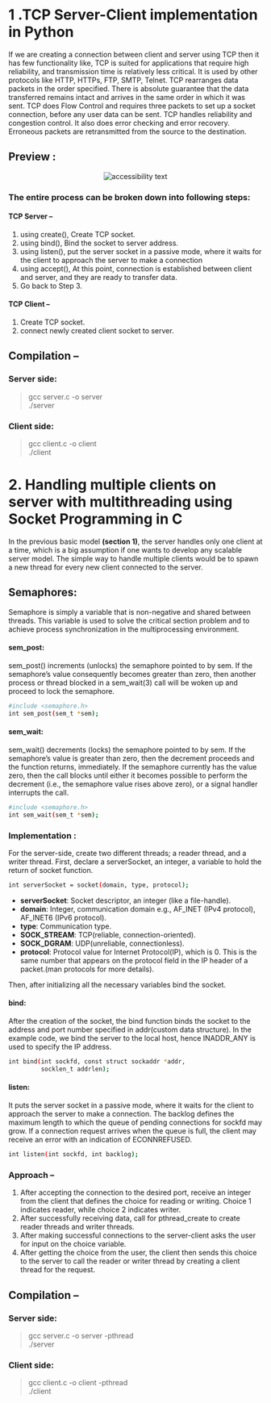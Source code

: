 # 1 .TCP Server-Client implementation in Python

If we are creating a connection between client and server using TCP then it has few functionality like, TCP is suited for applications that require high reliability, and transmission time is relatively less critical. It is used by other protocols like HTTP, HTTPs, FTP, SMTP, Telnet. TCP rearranges data packets in the order specified. There is absolute guarantee that the data transferred remains intact and arrives in the same order in which it was sent. TCP does Flow Control and requires three packets to set up a socket connection, before any user data can be sent. TCP handles reliability and congestion control. It also does error checking and error recovery. Erroneous packets are retransmitted from the source to the destination.

## Preview :
<p align="center" >
  <img src="https://i.imgur.com/sCYWv50.png"  alt="accessibility text">
</p>

### The entire process can be broken down into following steps:

#### TCP Server – 

1) using create(), Create TCP socket.
2) using bind(), Bind the socket to server address.
3) using listen(), put the server socket in a passive mode, where it waits for the client to approach the server to make a connection
4) using accept(), At this point, connection is established between client and server, and they are ready to transfer data.
5) Go back to Step 3.

#### TCP Client – 

1) Create TCP socket.
2) connect newly created client socket to server.

## Compilation – 

### Server side: 
> gcc server.c -o server 
> <br>
> ./server

### Client side: 
> gcc client.c -o client 
> <br>
> ./client

# 2. Handling multiple clients on server with multithreading using Socket Programming in C
In the previous basic model **(section 1)**, the server handles only one client at a time, which is a big assumption if one wants to develop any scalable server model.
The simple way to handle multiple clients would be to spawn a new thread for every new client connected to the server. 

## Semaphores: 
Semaphore is simply a variable that is non-negative and shared between threads. This variable is used to solve the critical section problem and to achieve process synchronization in the multiprocessing environment.

#### sem_post: 
sem_post() increments (unlocks) the semaphore pointed to by sem. If the semaphore’s value consequently becomes greater than zero, then another process or thread blocked in a sem_wait(3) call will be woken up and proceed to lock the semaphore.

```bash
#include <semaphore.h>
int sem_post(sem_t *sem);
```
#### sem_wait: 
sem_wait() decrements (locks) the semaphore pointed to by sem. If the semaphore’s value is greater than zero, then the decrement proceeds and the function returns, immediately. If the semaphore currently has the value zero, then the call blocks until either it becomes possible to perform the decrement (i.e., the semaphore value rises above zero), or a signal handler interrupts the call.

```bash
#include <semaphore.h>
int sem_wait(sem_t *sem);
```
### Implementation :
For the server-side, create two different threads; a reader thread, and a writer thread. First, declare a serverSocket, an integer, a variable to hold the return of socket function.

```bash
int serverSocket = socket(domain, type, protocol);
```

- **serverSocket**: Socket descriptor, an integer (like a file-handle).
- **domain**: Integer, communication domain e.g., AF_INET (IPv4 protocol), AF_INET6 (IPv6 protocol).
- **type**: Communication type.
- **SOCK_STREAM**: TCP(reliable, connection-oriented).
- **SOCK_DGRAM**: UDP(unreliable, connectionless).
- **protocol**: Protocol value for Internet Protocol(IP), which is 0. This is the same number that appears on the protocol field in the IP header of a packet.(man protocols for more details).

Then, after initializing all the necessary variables bind the socket.

#### bind: 
After the creation of the socket, the bind function binds the socket to the address and port number specified in addr(custom data structure). In the example code, we bind the server to the local host, hence INADDR_ANY is used to specify the IP address.

```bash
int bind(int sockfd, const struct sockaddr *addr, 
         socklen_t addrlen);
```
#### listen: 
It puts the server socket in a passive mode, where it waits for the client to approach the server to make a connection. The backlog defines the maximum length to which the queue of pending connections for sockfd may grow. If a connection request arrives when the queue is full, the client may receive an error with an indication of ECONNREFUSED.

```bash
int listen(int sockfd, int backlog);
```
### Approach  –

1) After accepting the connection to the desired port, receive an integer from the client that defines the choice for reading or writing. Choice 1 indicates reader, while choice 2 indicates writer.
2) After successfully receiving data, call for pthread_create to create reader threads and writer threads.
3) After making successful connections to the server-client asks the user for input on the choice variable.
4) After getting the choice from the user, the client then sends this choice to the server to call the reader or writer thread by creating a client thread for the request.
## Compilation – 

### Server side: 
> gcc server.c -o server -pthread
> <br>
> ./server

### Client side: 
> gcc client.c -o client -pthread
> <br>
> ./client

